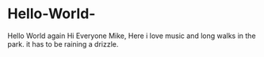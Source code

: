# Hello-World-
Hello World again 
Hi Everyone
Mike, Here i love music and long walks in the park.
it has to be raining a drizzle. 
